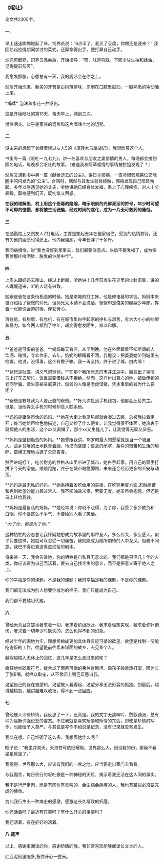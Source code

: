### 《呕吐》

全文共2300字。

#### 一.
早上迷迷糊糊地起了床。饲养员说：“6点半了，我买了豆腐，你做还是我来？” 我回忆起疫情期间学过的菜式，还算拿得出手，便打算自己动手。

炒完菜起锅，饲养员品尝后，开始指导：“嗯，味道将就。下回少放生抽和蚝油，记得提前勾芡”。

我愈发膨胀，心想总有一天，我的厨艺会在你之上。

然后开始洗漱，新买的牙膏是白桃薄荷味，牙刷在口腔里振动，一股熟悉的冲动涌上来。

**“呜哇”** 泡沫和水花一并呕出。

这是开始呕吐的第13天，每天早上，两到三次。

慢性咽炎。似乎是家族的遗传和这片嗜辣土地的诅咒。



#### 二.
没由来的想起了曾经借读过友人S的《旋转木马鏖战记》，我很欣赏这个人。

书里有一篇《呕吐一九七九》，讲一名喜欢与朋友之妻偷情的男人，每晚都会接到匿名电话，每晚都会呕吐的故事。（难道我和阿草偷情的事情被拉姐发现了？）

然后又想到书中另一篇《献给逝去的公主》。讲日本郭楠，一直冷眼旁观某位交际圈中闪闪发光的“公主”。合宿时，偶然与其发生肢体接触，郭楠发现自己阳具勃起。多年以后遇见她的丈夫，听他讲她已经身体发福，患上了心理疾病，对人十分暴躁。郭楠感到幻灭，既惋惜又困惑。

**在我的理解里，村上用这个恶毒的隐喻，暗示眼前的光鲜亮丽的符号，年少时可望不可即的憧憬，都将被生活祛魅，经过时间的腐化，成为一片无可救药的庸俗。**

#### 三.
在通勤路上又跟友人Z打电话，主要是想起去年在他家借住，受到的热情款待。还有欠他的酒债也得还上。他向我埋怨，今年长胖了十多斤。

我同病相怜，说“我也没好到那里去，我们都要注意点。以后不要发福了，成为像我爹那样啤酒肚、脱发的油腻中年”。



#### 四.

上周末跟妈妈去南山，经过上新街，听她讲十几年前发生在这里的尘封旧事，讲的人娓娓道来，听的人饶有兴致。

她跟爸爸在这条街相遇的时候，她是进城的打工妹，他是修电器的学徒。妈妈本来被介绍给了爸爸的师兄，但师兄太木讷不会说话，爸爸却是俊美的翩翩少年郎，靠着一张能说会道的嘴，俘获芳心。

再往后，有甜蜜，有危机，有在城市里白手起家的挣扎与艰苦，有大大小小的吵架和暴力。如今两人都到了中年，却变得愈发陌生，难以和解。

#### 五.

**爸爸是可恨的爸爸。**妈妈每天看店，从早到晚。他在外面跟着不知所谓的人饮酒、赌博，寻欢作乐。去年，奶奶的眼睛看不清，我提议：把婆婆她带到城里去检查。他说，没得事，这个有撒子嘛。我一再坚持，终于进了城。白内障！

**爸爸是耿直、讲义气的爸爸。**在那个我所厌恶的市井江湖中，朋友出了事情马上打车去帮忙，谁谁需要借钱从不拒绝。然而，这样付出真心的他，被做传销的老同学骗，做生意被亲戚算计，借钱的人像是老虎借猪，凭本事借的钱为什么要还？

**爸爸是教导我为人要正直的爸爸。**好几次捡到手机钱包，他都会还给失主。但是，当他弄丢手机的时候却没人联系他。

**妈妈是庸俗市侩的妈妈。**她在大街上看见热闹就会凑过去瞧，总被我拉着走开；每当她绘声绘色地描述，自己又捡了什么便宜，让我觉得很不体面；她热衷于窥探他人的生活，这个xx又离婚了，那个xx又生娃儿了，让我觉得无聊又厌恶。

**妈妈是坚韧勤劳的妈妈。**她曾跟我讲，18岁时最大的愿望就是当一个城里人。故乡贫瘠的土地铁青着脸，冷漠而坚硬；信息的闭塞，条件的艰苦和生活的琐碎，蛮横无理地占据了全部青春。

然后进城打工，吃苦耐劳的性格从山里带进了城市，她白手起家，用自己的双手打拼下今天的家底。踉踉跄跄，终于在城市站稳脚跟，未来还会经历更多的不安与动荡。

**妈妈是最无私的妈妈。**她秉持着省吃俭用的美德，在吃穿用度方面,忍耐痛苦和克制欲望的能力超过常人。我不知油盐米贵，索要无度。她虽然会抱怨，但还是马上转给我钱。

**妈妈是最自私的妈妈。**她经常说：你晓不晓得，为了你，我受了多少欺负和白眼，你不要这么不争气，不要给别人看了笑话。

*“为了你，都是为了你。”*

这种牺牲的姿态总让我怀疑她想成为故事里的那种圣人，多么伟大，多么感人。似乎只要这样，她就可以忍受一切痛苦，我就能成为她所期待的人中龙凤。但我不同意，我巴不得赶紧逃离这烂俗的剧本。

将来某一天，我会告诉她，你的牺牲是自私且无意义的。我们都是只活几十年的人类，你应该要为自己而活着，要去自己找寻生的意义，而不是把意义寄于他人之上。

你的幸福是你的课题，不是我的课题；我的幸福是我的课题，不是你的课题。

我们都无法成为别人想要你成为的样子，我们只能成为自己。

我们都不要越俎代庖。

#### 六.
曾经天真且贪婪地奢求着一切，奢求着阶级跃迁，奢求着理想实现，奢求着弥补创伤，奢求着一切年少时缺失的，怎么也得不到的幻象。

经过半年的画地为牢，理想坍缩成更加具体且有迹可循的欲望。欲望是找到一份能吃饱饭的工作，欲望是前往素未谋面的故乡，去见某个人。

越写越陷入无休止的回忆，这几年是怎么走过来的呢？

疯狂地堆砌着符号，缝合成了面目可憎的弗兰肯斯坦。像孩子般撒泼打滚，因为长了张B嘴，就哗众取宠，从不曾闭上嘴巴反思自我。

渴望自己的存在被感知，渴望被人看得起，渴望分享无法形容的孤独。到最后，越讲越尴尬，越讲越难以收场，得不到一点回应。

#### 七.

曾经被人评价矫情，我反思了一下，还真是。我的文字无病呻吟、赘叙铺张，总有种为赋新词强说愁的姿态。不过我就是喜欢矫情和矫情的东西，即使是矫情的写作，也能给予人尊严。与其说是写作不如说是记录，没有记录就没有发生。



我又在想，自己堆砌了这么多，我想表达什么呢？

眠子说：“我坐井观天，天海苍穹依旧耀眼。世界那么大，但没我的份，那我不看星星就是了。”

我觉得，世界那么大，应该有我们的一席之地，应当要走出家门去看看。



与我而言，每日例行的呕吐像是一种神秘的天启，揭示着我还活在这人间的事实。

我不是行尸走肉，而是有肉体有灵魂的，会生病会痛疼的人，我也有某些必须要完成的使命。

为此我衍生出一种病态的感激，感激这长久精致的折磨。



你还活着吗？最近有在笑吗？有什么开心的事情吗？

我还活着，有在好好的活着。



#### 八.尾声

以上，感谢来阅读的你，感谢矫情的我。我非常喜欢能够阅读长文本的人。

红豆泥阿里嘎多,祝你开心一整天。